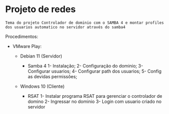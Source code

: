 # Projeto de redes
    Tema do projeto Controlador de dominio com o SAMBA 4 e montar profiles dos usuarios automatico no servidor através do samba4

Procedimentos:

* VMware Play:
    - Debian 11 (Servidor)

        * Samba 4
        1- Instalação;
        2- Configuração do dominio;
        3- Configurar usuarios;
        4- Configurar path dos usuarios;
        5- Config as devidas permissôes;
        
    - Windows 10 (Cliente)
        * RSAT
        1- Instalar programa RSAT para gerenciar o controlador de domino
        2- Ingressar no dominio
        3- Login com usuario criado no servidor
